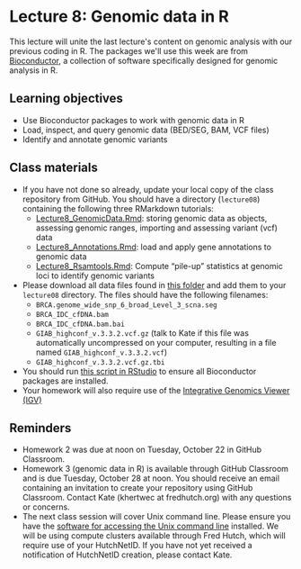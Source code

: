 # Lecture 8: Genomic data in R

This lecture will unite the last lecture's content on genomic analysis with our previous coding in R. The packages we'll use this week are from [Bioconductor](http://bioconductor.org), a collection of software specifically designed for genomic analysis in R.

## Learning objectives

- Use Bioconductor packages to work with genomic data in R
- Load, inspect, and query genomic data (BED/SEG, BAM, VCF files)
- Identify and annotate genomic variants

## Class materials

- If you have not done so already, update your local copy of the class repository from GitHub. You should have a directory (`lecture08`) containing the following three RMarkdown tutorials:
  - [Lecture8_GenomicData.Rmd](Lecture8_GenomicData.Rmd): storing genomic data as objects, assessing genomic ranges, importing and assessing variant (vcf) data
  - [Lecture8_Annotations.Rmd](Lecture8_Annotations.Rmd): load and apply gene annotations to genomic data
  - [Lecture8_Rsamtools.Rmd](Lecture8_Rsamtools.Rmd): Compute “pile-up” statistics at genomic loci to identify genomic variants
- Please download all data files found in [this folder](https://www.dropbox.com/sh/zoitjnobgp7l7c2/AABBIpTQcNA4lWYOFnV5dlMKa?dl=0) and add them to your `lecture08` directory. The files should have the following filenames:
  - `BRCA.genome_wide_snp_6_broad_Level_3_scna.seg`
  - `BRCA_IDC_cfDNA.bam`
  - `BRCA_IDC_cfDNA.bam.bai`
  - `GIAB_highconf_v.3.3.2.vcf.gz` (talk to Kate if this file was automatically uncompressed on your computer, resulting in a file named `GIAB_highconf_v.3.3.2.vcf`)
  - `GIAB_highconf_v.3.3.2.vcf.gz.tbi`
- You should run [this script in RStudio](../../software/genomic_data.R) to ensure all Bioconductor packages are installed.
- Your homework will also require use of the [Integrative Genomics Viewer (IGV)](https://software.broadinstitute.org/software/igv/)

## Reminders

- Homework 2 was due at noon on Tuesday, October 22 in GitHub Classroom.
- Homework 3 (genomic data in R) is available through GitHub Classroom and is due Tuesday, October 28 at noon. You should receive an email containing an invitation to create your repository using GitHub Classroom. Contact Kate (khertwec at fredhutch.org) with any questions or concerns.
- The next class session will cover Unix command line. Please ensure you have the [software for accessing the Unix command line](https://github.com/fredhutchio/tfcb_2019/tree/master/software#unix-command-line) installed. We will be using compute clusters available through Fred Hutch, which will require use of your HutchNetID. If you have not yet received a notification of HutchNetID creation, please contact Kate.
